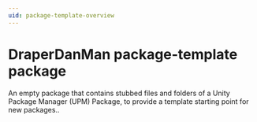 ```yaml
---
uid: package-template-overview
---
```

# DraperDanMan package-template package

An empty package that contains stubbed files and folders of a Unity Package Manager (UPM) Package, to provide a template starting point for new packages..
